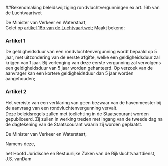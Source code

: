 <meta http-equiv='Content-Type' content='text/html; charset=utf-8' />

##Bekendmaking beleidswijziging rondvluchtvergunningen ex art. 16b van de Luchtvaartwet

De Minister van Verkeer en Waterstaat,  
Gelet op [artikel 16b van de Luchtvaartwet](../../../../../../../../../../../wet/luchtvaartwet/BWBR0002267/README.md);
Maakt bekend:    

### Artikel  1  

De geldigheidsduur van een rondvluchtenvergunning wordt bepaald op 5 jaar, met uitzondering van de eerste afgifte, welke een geldigheidsduur zal krijgen van 1 jaar. Bij verlenging van deze eerste vergunning zal vervolgens een geldigheidsduur van 5 jaar worden gehanteerd. Op verzoek van de aanvrager kan een kortere geldigheidsduur dan 5 jaar worden aangehouden; 

### Artikel  2  

Het vereiste van een verklaring van geen bezwaar van de havenmeester bij de aanvraag van een rondvluchtenvergunning vervalt.  
Deze beleidsregels zullen met toelichting in de Staatscourant worden gepubliceerd. Zij zullen in werking treden met ingang van de tweede dag na de dagtekening van de Staatscourant waarin zij worden geplaatst.  

De 
Minister van Verkeer en Waterstaat,  

Namens deze,

het 
Hoofd Juridische en Bestuurlijke Zaken van de Rijksluchtvaartdienst,
J.S. vanDam  

